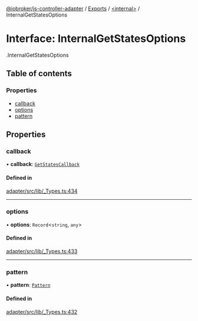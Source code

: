 [@iobroker/js-controller-adapter](../README.md) / [Exports](../modules.md) / [<internal\>](../modules/internal_.md) / InternalGetStatesOptions

# Interface: InternalGetStatesOptions

[<internal>](../modules/internal_.md).InternalGetStatesOptions

## Table of contents

### Properties

- [callback](internal_.InternalGetStatesOptions.md#callback)
- [options](internal_.InternalGetStatesOptions.md#options)
- [pattern](internal_.InternalGetStatesOptions.md#pattern)

## Properties

### callback

• **callback**: [`GetStatesCallback`](../modules/internal_.md#getstatescallback)

#### Defined in

[adapter/src/lib/_Types.ts:434](https://github.com/ioBroker/ioBroker.js-controller/blob/25f18577/packages/adapter/src/lib/_Types.ts#L434)

___

### options

• **options**: `Record`<`string`, `any`\>

#### Defined in

[adapter/src/lib/_Types.ts:433](https://github.com/ioBroker/ioBroker.js-controller/blob/25f18577/packages/adapter/src/lib/_Types.ts#L433)

___

### pattern

• **pattern**: [`Pattern`](../modules/internal_.md#pattern)

#### Defined in

[adapter/src/lib/_Types.ts:432](https://github.com/ioBroker/ioBroker.js-controller/blob/25f18577/packages/adapter/src/lib/_Types.ts#L432)
